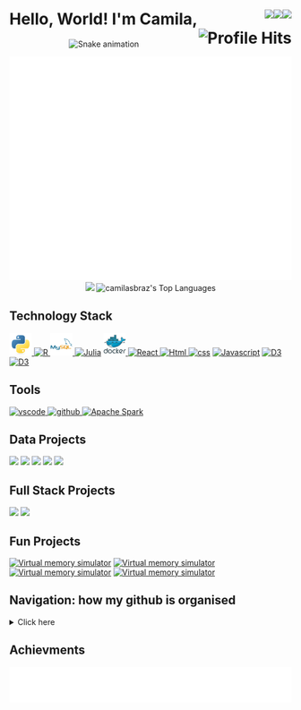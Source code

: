 <h1> Hello, World!  I'm Camila, <a align="right" href = "https://discordapp.com/users/camilabraz"><img align="right" src="https://img.shields.io/badge/Discord-7289DA?style=for-the-badge&logo=discord&logoColor=white" target="_blank"></a> <a align="right" href = "mailto:camilabraz03@gmail.com"><img align="right" src="https://img.shields.io/badge/Gmail-D14836?style=for-the-badge&logo=gmail&logoColor=white" target="_blank"></a><a align="right" href = "https://www.linkedin.com/in/camila-sbraz/"><img align="right" src="https://img.shields.io/badge/-LinkedIn-%230077B5?style=for-the-badge&logo=linkedin&logoColor=white" target="_blank"></a><img align="right" alt="Profile Hits" src="https://komarev.com/ghpvc/?username=camilasbraz&style=flat-square"></h1>


<div align="center" style="display: inline_block">
  
![Snake animation](https://github.com/camilasbraz/camilasbraz/blob/output/github-contribution-grid-snake.svg)



<div style="width: 100%;">
  <a href="https://github.com/camilasbraz/camilasbraz/blame/main/terminal.svg">
    <img src="terminal.svg" style="width: 600px; height: 400px;" alt="Svg source">
  </a>
</div>
  <img src="http://github-readme-streak-stats.herokuapp.com?user=camilasbraz&theme=github-dark-blue&date_format=M%20j%5B%2C%20Y%5D"/>
  <img  src="https://github-readme-stats.vercel.app/api/top-langs/?username=camilasbraz&layout=compact&card_width=275&theme=github_dark&langs_count=8&hide=langs,separadas,por,virugula4&exclude_repo=separar-reps,por-virgula" alt="camilasbraz's Top Languages" width="295" alling = "right""/>
</div>
</div>

## Technology Stack

<a href="https://www.python.org" target="_blank" rel="noreferrer"> <img src="https://raw.githubusercontent.com/devicons/devicon/master/icons/python/python-original.svg" alt="python" width="40" height="40"/> </a>
<a href="https://www.r-project.org" target="_blank" rel="noreferrer"> <img src="https://cdn.jsdelivr.net/gh/devicons/devicon/icons/r/r-original.svg" alt="R" width="40" height="40"/> </a>
<a href="https://www.mysql.com/" target="_blank" rel="noreferrer"> <img src="https://raw.githubusercontent.com/devicons/devicon/master/icons/mysql/mysql-original-wordmark.svg" alt="mysql" width="40" height="40"/> </a><a href="https://julialang.org" target="_blank" rel="noreferrer"> <img src="https://cdn.jsdelivr.net/gh/devicons/devicon/icons/julia/julia-original.svg" alt="Julia" width="40" height="40"/></a>
<a href="https://www.docker.com/" target="_blank" rel="noreferrer"> <img src="https://raw.githubusercontent.com/devicons/devicon/master/icons/docker/docker-original-wordmark.svg" alt="docker" width="40" height="40"/> </a>
<a href="https://react.dev" target="_blank" rel="noreferrer"> <img src="https://cdn.jsdelivr.net/gh/devicons/devicon/icons/react/react-original.svg" alt="React" width="40" height="40"/> </a>
<a href="https://developer.mozilla.org/pt-BR/docs/Web/HTML" target="_blank" rel="noreferrer"> <img src="https://cdn.jsdelivr.net/gh/devicons/devicon/icons/html5/html5-plain-wordmark.svg" alt="Html" width="40" height="40"/> </a>
<a href="https://developer.mozilla.org/pt-BR/docs/Web/CSS" target="_blank" rel="noreferrer"> <img src="https://cdn.jsdelivr.net/gh/devicons/devicon/icons/css3/css3-plain-wordmark.svg" alt="css" width="40" height="40"/></a>
<a href="https://developer.mozilla.org/pt-BR/docs/Web/JavaScript" target="_blank" rel="noreferrer"> <img src="https://cdn.jsdelivr.net/gh/devicons/devicon/icons/javascript/javascript-original.svg" alt="Javascript" width="40" height="40"/></a>
<a href="https://d3js.org" target="_blank" rel="noreferrer"> <img src="https://cdn.jsdelivr.net/gh/devicons/devicon/icons/d3js/d3js-plain.svg" alt="D3" width="40"/> </a>
<a href="https://en.wikipedia.org/wiki/C_(programming_language)" target="_blank" rel="noreferrer"> <img src="https://cdn.jsdelivr.net/gh/devicons/devicon/icons/c/c-plain.svg" alt="D3" width="40"/> </a>


## Tools
<a href="https://code.visualstudio.com/" target="_blank"> <img src="https://cdn.jsdelivr.net/gh/devicons/devicon/icons/vscode/vscode-original.svg" alt="vscode" width="40" height="40"/> </a>
<a href="https://github.com" target="_blank"> <img src="https://cdn.jsdelivr.net/gh/devicons/devicon/icons/github/github-original.svg" alt="github" width="40" height="40"/> </a>
<a href="https://spark.apache.org" target="_blank" rel="noreferrer"> <img src="https://www.vectorlogo.zone/logos/apache_spark/apache_spark-icon.svg" alt="Apache Spark" width="40" height="40"/> </a>

## Data Projects
[![](https://img.shields.io/badge/-🎵%20Spotify%20Wrapped%20Generator-000)](https://github.com/camilasbraz/spotify-wrapped-generator)
[![](https://img.shields.io/badge/-🏹%20The%20Hunger%20Games%20Network-000)](https://github.com/camilasbraz/the-hunger-games-network)
[![](https://img.shields.io/badge/-📹%20Channel%20Analysis%20With%20Youtube%20API-000)](https://github.com/camilasbraz/channel-analysis-with-youtube-api)
[![](https://img.shields.io/badge/-🚀%20Starwars%20DB%20Analysis-000)](https://github.com/camilasbraz/analise-bd-starwars)
[![](https://img.shields.io/badge/-🪣%20Wells%20DB%20Analysis-000)](https://github.com/camilasbraz/analise-bd-producao-poco)

## Full Stack Projects
[![](https://img.shields.io/badge/-🚗%20Caronas%20UFMG-000)](https://github.com/camilasbraz/caronas-ufmg)
[![](https://img.shields.io/badge/-👾%20Github.io-000)](camilasbraz.github.io)

## Fun Projects
[![Virtual memory simulator](https://img.shields.io/badge/-🧠%20Virtual%20Memory%20Simulator-000)](https://github.com/camilasbraz/virtual-memory-simulator)
[![Virtual memory simulator](https://img.shields.io/badge/-🤖%20Greeting%20Robot%20Arduino-000)](https://github.com/camilasbraz/greeting-robot-arduino)
[![Virtual memory simulator](https://img.shields.io/badge/-🐦%20Twitter%20BOT-000)](https://github.com/camilasbraz/python-twitter-bot-retweet-like)
[![Virtual memory simulator](https://img.shields.io/badge/-🐕%20Dog%20Toy%20Arduino-000)](https://github.com/camilasbraz/adopted-dog-arduino)

## Navigation: how my github is organised
<details>
  <summary>Click here</summary>

### My repos

```json
{
  "username": "camilasbraz",
  "sorted by": "name",
  "repositories": [

    {
      "name": "100-days-js",
      "description": "Repository with the codes, exercises, and notes from the course 100 Days of Code: JS",
      "languages": "JavaScript",
      "category": ["Studies", "Courses"],
      "status": "in progress",
      "url": "https://github.com/camilasbraz/100-days-js"
    },

    {
      "name": "100-days-python",
      "description": "Repository with the codes, exercises, and notes from the course 100 Days of Code: The Complete Python Pro Bootcamp for 2023",
      "languages":[ "Python", "PDF"],
      "category": ["Studies", "Courses"],
      "status": "in progress",
      "url": "https://github.com/camilasbraz/100-days-python"
    },
    
    {
      "name": "adopted-dog-arduino",
      "description": "Teaching my adopted dog how to play using arduino",
      "languages": ["Markdown", "C++"],
      "category": "fun",
      "status": "finished",
      "url": "https://github.com/camilasbraz/adopted-dog-arduino"
    },

    {
      "name": "analise-bd-producao-poco",
      "description": "Queries related relational algebra and natural language in a well data base",
      "languages": ["Jupyter Notebook", "SQL", "PDF"],
      "category": "data",
      "status": "finished",
      "url": "https://github.com/camilasbraz/analise-bd-producao-poco"
    },

    {
      "name": "analise-bd-starwars",
      "description": "Queries related relational algebra and natural language in a starwars data base",
      "languages": ["Jupyter Notebook", "SQL", "PDF"],
      "category": "data",
      "status": "finished",
      "url": "https://github.com/camilasbraz/analise-bd-starwars"
    },
    
    {
      "name": "causal-inference-dag",
      "description": "Implementation and explanation of the birthday paradox in R, Python and Julia",
      "languages": ["Markdown", "R", "Python", "Julia"],
      "category": "data",
      "status": "finished",
      "url": "https://github.com/camilasbraz/BirthdayParadox"
    },

    {
      "name": "https://github.com/camilasbraz/book-network-dash",
      "description": "Dash that bulds a character network and analysis of a given book",
      "languages": ["Python", "CSS", "HTML"],
      "category": ["data", "dashboard"],
      "status": "in progress",
      "url": "https://github.com/camilasbraz/https://github.com/camilasbraz/book-network-dash"
    },

    {
      "name": "books-articles-podcasts-videos",
      "description": "Collection of books, articles, podcasts and videos that I find interesting",
      "languages": "Markdown",
      "category": "Studies",
      "status": "in progress",
      "url": "https://github.com/camilasbraz/books-articles-podcasts-videos"
    },
    
    {
      "name": "camilasbraz",
      "description": "Special repository, its README.md appears on my public profile.",
      "languages": ["Markdown", "JSON", "HTML", "CSS", "SVG"],
      "category": "tutorial",
      "status": "finished",
      "url": "https://github.com/camilasbraz/camilasbraz"
    },

    {
      "name": "camilasbraz.github.io",
      "description": "My personal website",
      "languages": ["JavaScript", "CSS", "HTML"],
      "category": "full-stack",
      "status": "in progress",
      "url": "https://github.com/camilasbraz/camilasbraz.github.io"
    },

    {
      "name": "caronas-ufmg",
      "description": "Carpool system for UFMG community",
      "languages": ["JavaScript", "CSS", "HTML", "React", "Firebase"],
      "category": "full-stack",
      "status": "finished",
      "url": "https://github.com/camilasbraz/caronas-ufmg"
    },
    
    {
      "name": "causal-inference-dag",
      "description": "Studies regarding causal inference and the usage of the dag tool",
      "languages": "Markdown",
      "category": ["Courses", "Studies"],
      "status": "in progress",
      "url": "https://github.com/camilasbraz/causal-inference-dag"
    },

    {
      "name": "channel-analysis-with-youtube-api",
      "description": "Using the youtube API to analyze youtube channels",
      "languages": ["Jupyter Notebook", "Python"],
      "category": "data",
      "status": "finished",
      "url": "https://github.com/camilasbraz/channel-analysis-with-youtube-api"
    },

    {
      "name": "CS50",
      "description": "Codes and notes regarding the CS50 course from Harvard",
      "languages": "Markdown",
      "category": "courses",
      "status": "tbd",
      "url": "https://github.com/camilasbraz/CS50"
    },
    
    {
      "name": "dash-python-and-big-query",
      "description": "How to connect a table in Google Cloud Big Query to your dash app",
      "languages": "Python",
      "category": "tutorial",
      "status": "finished",
      "url": "https://github.com/camilasbraz/dash-python-and-big-query"
    },

    {
      "name": "demo-ci",
      "description": "Practical continuous integration server example",
      "languages": ["Java", "Makefile"],
      "category": "tutorial",
      "status": "finished",
      "url": "https://github.com/camilasbraz/demo-ci"
    },

    {
      "name": "demo-cypress",
      "description": "Practical end-to-end testing and Cypress example",
      "languages": ["JavaScript", "HTML", "CSS", "Dockerfile"],
      "category": "tutorial",
      "status": "finished",
      "url": "https://github.com/camilasbraz/demo-cypress"
    },
    
    {
      "name": "esmforum",
      "description": "Practical testing example",
      "languages": ["JavaScript", "HTML", "EJS", "shell"],
      "category": "tutorial",
      "status": "finished",
      "url": "https://github.com/camilasbraz/esmforum"
    },

    {
      "name": "greeting-robot-arduino",
      "description": "Anarduino project that uses a ultrassonic sensor to trigger a servo and makes the robot wave back",
      "languages": "C++",
      "category": ["fun", "eletronic", "robotics"],
      "status": "finished",
      "url": "https://github.com/camilasbraz/greeting-robot-arduino"
    },

    {
      "name": "Handbook-of-Regression-Modeling-in-People-Analytics",
      "description": "Book written by Keith McNulty in which he explains how to apply regression models in people analytics.",
      "languages": "Markdown",
      "category": "books",
      "status": "finished",
      "url": "https://github.com/camilasbraz/Handbook-of-Regression-Modeling-in-People-Analytics"
    },
    
    {
      "name": "insights",
      "description": "Texts and insights I wrote",
      "languages": "Markdown",
      "category": "writings",
      "status": "in progress",
      "url": "https://github.com/camilasbraz/insights"
    },

    {
      "name": "Introduction-to-Julia-for-programmers",
      "description": "Codes and notes regarding the Introduction to Julia for programmers course from Julia Academy",
      "languages": ["Julia", "PDF", "Jupyter Notebook"],
      "category": ["data", "courses"],
      "status": "finished",
      "url": "https://github.com/camilasbraz/Introduction-to-Julia-for-programmers"
    },
    
    {
      "name": "julia-exercism",
      "description": "Solutions from the exercises availables at Julia Exercism",
      "languages": "Julia",
      "category": "data",
      "status": "in progress",
      "url": "https://github.com/camilasbraz/julia-exercism"
    },

    {
      "name": "Julia-first-steps",
      "description": "Scripts regarding the first steps to install and use Julia",
      "languages": "Julia",
      "category": "data",
      "status": "done",
      "url": "https://github.com/camilasbraz/Julia-first-steps"
    },

    {
      "name": "julia-for-data-science",
      "description": "Codes and notes regarding the Julia for data science course from Julia Academy",
      "languages": "Julia",
      "category": ["data", "courses"],
      "status": "in progress",
      "url": "https://github.com/camilasbraz/julia-for-data-science"
    },

    {
      "name": "learning-react",
      "description": "First steps with React",
      "languages":  "Markdown",
      "category": "tutorial",
      "status": "finished",
      "url": "https://github.com/camilasbraz/learning-react"
    },

    {
      "name": "micro-livraria",
      "description": "Practical microservices example",
      "languages":  ["JavaScript", "HTML", "CSS", "Dockerfile"],
      "category": "tutorial",
      "status": "finished",
      "url": "https://github.com/camilasbraz/micro-livraria"
    },

    {
      "name": "PWM-modulator-demodulator",
      "description": "PWM schematics, including modulator and demodulator",
      "languages": "ASC",
      "category": "eletronic",
      "status": "done",
      "url": "https://github.com/camilasbraz/PWM-modulator-demodulator"
    },
    
    {
      "name": "python-automatic-bulk-emails",
      "description": "How to use python and send automatic bulk emails",
      "languages": "Python",
      "category": "tutorial",
      "status": "finished",
      "url": "https://github.com/camilasbraz/python-automatic-bulk-emails"
    },

    {
      "name": "python-twitter-bot-quote",
      "description": "Twitter bot that continuously tweets a random picture with a random quote",
      "languages": "Python",
      "category": "data",
      "status": "tbd",
      "url": "https://github.com/camilasbraz/python-twitter-bot-quote"
    },
    
    {
      "name": "python-twitter-bot-retweet-like",
      "description": "Twitter bot that likes and retweets all tweets that contain an specif word",
      "languages": "Python",
      "category": "data",
      "status": "finished",
      "url": "https://github.com/camilasbraz/python-twitter-bot-retweet-like"
    },
    
    {
      "name": "python-twitter-smith-number-bot",
      "description": "Twitter bot that continuously tweets the next smith number starting on zero",
      "languages": "Python",
      "category": "data",
      "status": "tbd",
      "url": "https://github.com/camilasbraz/python-twitter-smith-number-bot"
    },

    {
      "name": "replit-and-uptimerobot",
      "description": "How to use repl.it and UpTimeRobot to run Python Scripts on a schedule in the cloud 24/7 for free",
      "languages": "Python",
      "category": "tutorial",
      "status": "done",
      "url": "https://github.com/camilasbraz/replit-and-uptimerobot"
    },
    
    {
      "name": "risk-factor",
      "description": "Studies regarding risk factor analysis",
      "languages": "Markdown",
      "category": "data",
      "status": "tbd",
      "url": "https://github.com/camilasbraz/risk-factor"
    },
    
    {
      "name": "roteiroRefactoringJS",
      "description": "practical refactoring exercises",
      "languages": "JavaScript",
      "category": "tutorial",
      "status": "finished",
      "url": "https://github.com/camilasbraz/roteiroRefactoringJS"
    },
    {
      "name": "spotify-playlist-generator",
      "description": "Using Sportify API to create playlist based on an artist inputed by the user",
      "languages": "Python",
      "category": "data",
      "status": "tbd",
      "url": "https://github.com/camilasbraz/spotify-playlist-generator"
    },
    
    {
      "name": "spotify-wrapped-generator",
      "description": "Using Sportify API to simulate wrapped playlists with 3 time ranges",
      "languages": "Python",
      "category": "data",
      "status": "finished",
      "url": "https://github.com/camilasbraz/spotify-wrapped-generator"
    },
    
    {
      "name": "Stanford-Statistical-Learning",
      "description": "Codes and notes regarding the Statistical Learning course from Stanford",
      "languages": ["Markdown", "pdf"],
      "category": "courses",
      "status": "tbd",
      "url": "https://github.com/camilasbraz/Stanford-Statistical-Learning"
    },

    {
      "name": "testing-imputing-algorithms-R",
      "description": "Testing algorithms methods to imput data in R",
      "languages": "R",
      "category": "data",
      "status": "tbd",
      "url": "https://github.com/camilasbraz/testing-imputing-algorithms-R"
    },
    
    {
      "name": "the-hunger-games-network",
      "description": "Web scrap and NLP to create a network of The Hunger Games books",
      "languages": ["Python", "Jupyter Notebook", "HTML", "CSV", "PDF"],
      "category": "data",
      "status": "finished",
      "url": "https://github.com/camilasbraz/the-hunger-games-network"
    },
    
    {
      "name": "the-witcher-network",
      "description": "Web scrap and NLP to create a network of The Witcher books",
      "languages": "Python",
      "category": "data",
      "status": "finished",
      "url": "https://github.com/camilasbraz/the-witcher-network"
    },

    {
      "name": "using-github",
      "description": "How to configure and use github to create repos, adds, commits, pushs and pulls",
      "languages": ["Markdown", "Git"],
      "category": "tutorial",
      "status": "finished",
      "url": "https://github.com/camilasbraz/using-github"
    },
    
    {
      "name": "virtual-envs-ands-notebooks",
      "description": "How to configure and use Python Virtual Environments on Jupyter Notebooks",
      "languages": ["Markdown", "Python"],
      "category": "tutorial",
      "status": "finished",
      "url": "https://github.com/camilasbraz/virtual-envs-ands-notebooks"
    },
    
    {
      "name": "virtual-memory-simulator",
      "description": "Virtual memory simulator written in C",
      "languages": ["C", "shell", "R", "Makefile"],
      "category": "fun",
      "status": "finished",
      "url": "https://github.com/camilasbraz/virtual-memory-simulator"
    }
  ]
}
```

</details>

## Achievments

![Achievment metrics](https://github.com/camilasbraz/camilasbraz/blob/main/github-metrics.svg)

<!---- 👋 Hi, I’m @camilasbraz
https://zzetao.github.io/awesome-github-profile/
- 👀 I’m interested in data science, new programing languages, coding
- 🌱 I’m currently learning javascript, julia and python
- 📫 How to reach me: instagram @_camilabraz | email: camilabraz03@gmail.com


camilasbraz/camilasbraz is a ✨ special ✨ repository because its `README.md` (this file) appears on your GitHub profile.
You can click the Preview link to take a look at your changes.
<div align="center">

[![trophy](https://github-profile-trophy.vercel.app/?username=camilasbraz&theme=onedark)](https://github.com/ryo-ma/github-profile-trophy)

</div>

--->
<!---- 💞️ I’m looking to collaborate on ...---><div align="center">





